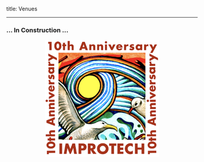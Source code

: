 title: Venues

---

### ... In Construction ...


<p align="center">
  <img src="./images/Logo_improtech_anniv.png" width="300">
</p>
